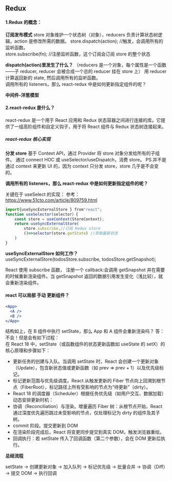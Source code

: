## Redux

#### 1.Redux 的概念：

**订阅发布模式**
store 对象维护一个状态树（对象），reducers 负责计算状态树逻辑，action 是修改所需的数据。
store.dispatch(action); //触发，会调用所有的监听函数。  
store.subscribe(fn); //注册监听函数，这个订阅会订阅 store 的整个状态

**dispatch(action)里发生了什么？**
（reducers 是一个对象，每个属性是一个函数——子 reducer, reducer 会被合成一个总的 reducer 挂在 store 上）
用 reducer 计算返回新的 state, 然后调用所有的监听函数。  
调用所有的 listeners，那么 react-redux 中是如何更新指定组件的呢？

**中间件-洋葱模型**

#### 2.react-redux 是什么？

react-redux 是一个用于 React 应用和 Redux 状态容器之间进行连接的库。它提供了一组高阶组件和自定义钩子，用于将 React 组件与 Redux 状态树连接起来。

##### react-redux 核心实现

**分发 store**
基于 Context API，通过 Provider 将 store 对象分发给所有的子组件。
通过 connect HOC 或 useSelector/useDispatch，消费 store。
PS.并不是通过 context 来更新 UI 的，因为 context 只分发 store，store 几乎是不会变的。

**调用所有的 listeners，那么 react-redux 中是如何更新指定组件的呢？**

关键在于 useSelect 的实现：
参考： https://www.51cto.com/article/809759.html

```jsx
import{useSyncExternalStore } from"react";
function useSelector(selector）{
    const store = useContext(StoreContext);
    return useSyncExternalStore(
        store.subscribe,//订阅 Redux store
        ()=>selector(store.getState) //获取最新状态
    )
}
```

**useSyncExternalStore 如何工作？**
useSyncExternalStore(todosStore.subscribe, todosStore.getSnapshot);

React 使用 subscribe 函数， 注册一个 callback:会调用 getSnapshot 并在需要的时候重新渲染组件。当 getSnapshot 返回的数据引用发生变化（浅比较），就会重新渲染组件。

#### react 可以局部 手动 更新组件？

```jsx
<App>
  <A />
  <B />
</App>
```

结构如上，在 B 组件中执行 setState，那么 App 和 A 组件会重新渲染吗？
答：不会！但是会有如下过程：  
在 React 18 中，setState（或函数组件的状态更新函数如 useState 的 setX）的核心原理和步骤如下：

- 更新任务的创建与入队。当调用 setState 时，React 会创建一个更新对象（Update），包含新状态值或更新函数（如 prev => prev + 1）以及优先级标记。
- 标记更新范围与优先级调度。React 从触发更新的 Fiber 节点向上回溯到根节点（FiberRoot），标记路径上所有受影响的节点为“待更新”（dirty）。
- React 18 的调度器（Scheduler）根据任务优先级（如用户交互、数据加载）动态安排更新时机：
- 协调（Reconciliation）与渲染。增量遍历 Fiber 树：从根节点开始，React 通过深度优先遍历跳过未受影响的节点，仅处理标记为 dirty 的组件及其子树。
- commit 阶段。提交更新到 DOM
- 在渲染阶段完成后，React 将变更同步提交到真实 DOM，触发浏览器重绘。
- 回调执行：若 setState 传入了回调函数（第二个参数），会在 DOM 更新后执行。

**总结流程**

setState → 创建更新对象 → 加入队列 → 标记优先级 → 批量合并 → 协调（Diff）→ 提交 DOM → 执行回调
